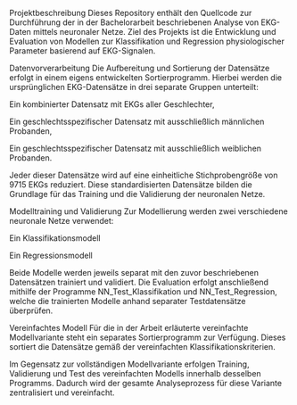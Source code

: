 Projektbeschreibung
Dieses Repository enthält den Quellcode zur Durchführung der in der Bachelorarbeit beschriebenen Analyse von EKG-Daten mittels neuronaler Netze. Ziel des Projekts ist die Entwicklung und Evaluation von Modellen zur Klassifikation und Regression physiologischer Parameter basierend auf EKG-Signalen.

Datenvorverarbeitung
Die Aufbereitung und Sortierung der Datensätze erfolgt in einem eigens entwickelten Sortierprogramm. Hierbei werden die ursprünglichen EKG-Datensätze in drei separate Gruppen unterteilt:

Ein kombinierter Datensatz mit EKGs aller Geschlechter,

Ein geschlechtsspezifischer Datensatz mit ausschließlich männlichen Probanden,

Ein geschlechtsspezifischer Datensatz mit ausschließlich weiblichen Probanden.

Jeder dieser Datensätze wird auf eine einheitliche Stichprobengröße von 9715 EKGs reduziert. Diese standardisierten Datensätze bilden die Grundlage für das Training und die Validierung der neuronalen Netze.

Modelltraining und Validierung
Zur Modellierung werden zwei verschiedene neuronale Netze verwendet:

Ein Klassifikationsmodell

Ein Regressionsmodell

Beide Modelle werden jeweils separat mit den zuvor beschriebenen Datensätzen trainiert und validiert. Die Evaluation erfolgt anschließend mithilfe der Programme NN_Test_Klassifikation und NN_Test_Regression, welche die trainierten Modelle anhand separater Testdatensätze überprüfen.

Vereinfachtes Modell
Für die in der Arbeit erläuterte vereinfachte Modellvariante steht ein separates Sortierprogramm zur Verfügung. Dieses sortiert die Datensätze gemäß der vereinfachten Klassifikationskriterien.

Im Gegensatz zur vollständigen Modellvariante erfolgen Training, Validierung und Test des vereinfachten Modells innerhalb desselben Programms. Dadurch wird der gesamte Analyseprozess für diese Variante zentralisiert und vereinfacht.


